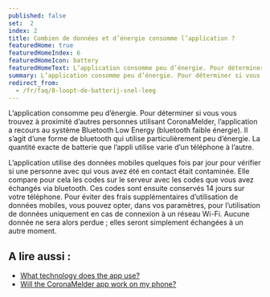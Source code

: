 ```yaml
---
published: false
set:  2
index: 2
title: Combien de données et d’énergie consomme l’application ?
featuredHome: true
featuredHomeIndex: 6
featuredHomeIcon: battery
featuredHomeText: L’application consomme peu d’énergie. Pour déterminer si vous...
summary: L’application consomme peu d’énergie. Pour déterminer si vous...
redirect_from: 
  - /fr/faq/8-loopt-de-batterij-snel-leeg
---
```

L’application consomme peu d’énergie. Pour déterminer si vous vous trouvez à proximité d’autres personnes utilisant CoronaMelder, l’application a recours au système Bluetooth Low Energy (bluetooth faible énergie). Il s’agit d’une forme de bluetooth qui utilise particulièrement peu d’énergie. La quantité exacte de batterie que l’appli utilise varie d’un téléphone à l’autre.

L’application utilise des données mobiles quelques fois par jour pour vérifier si une personne avec qui vous avez été en contact était contaminée. Elle compare pour cela les codes sur le serveur avec les codes que vous avez échangés via bluetooth. Ces codes sont ensuite conservés 14 jours sur votre téléphone.
Pour éviter des frais supplémentaires d’utilisation de données mobiles, vous pouvez opter, dans vos paramètres, pour l’utilisation de données uniquement en cas de connexion à un réseau Wi-Fi. Aucune donnée ne sera alors perdue ; elles seront simplement échangées à un autre moment.

## A lire aussi :

- <a href="/{{page.lang}}/faq/2-6-hoe-werkt-de-app-technisch-precies" lang="en" hreflang="en">What technology does the app use?</a> 
- <a href="/{{page.lang}}/faq/1-6-werkt-coronamelder-op-mijn-tel" lang="en" hreflang="en">Will the CoronaMelder app work on my phone?</a>
